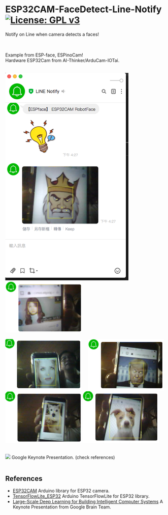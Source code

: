 # ESP32CAM-FaceDetect-Line-Notify [![License: GPL v3](https://img.shields.io/badge/License-GPLv3-blue.svg)](https://www.gnu.org/licenses/gpl-3.0)<br>
Notify on Line when camera detects a faces!
 
<br><br>
Example from ESP-face, ESPinoCam!<br>
Hardware ESP32Cam from AI-Thinker/ArduCam-IOTai.
<br><br>

<img src="pictures/faceKingLine.png"/> &nbsp;&nbsp;&nbsp;<img src="pictures/faceZU.png" width=240 /><br><br>
<img src="pictures/faceWWomen.png" width=240 /> &nbsp;&nbsp;&nbsp; <img src="pictures/faceTrump.png" width=240/> 
<img src="pictures/faceDoggy.png" width=240/> <img src="pictures/faceDog.png" width=240/>
<br><br>

<img src="picture/deep-learning-638.jpg" /> Google Keynote Presentation. (check references)
<br><br>

## References
  - [ESP32CAM](https://github.com/espressif/esp32-camera)  Arduino library for ESP32 camera.
  - [TensorFlowLite_ESP32](https://github.com/tanakamasayuki/Arduino_TensorFlowLite_ESP32)  Arduino TensorFlowLite for ESP32 library.
  - [Large-Scale Deep Learning for Building Intelligent Computer Systems](https://www.slideshare.net/embeddedvision/largescale-deep-learning-for-building-intelligent-computer-systems-a-keynote-presentation-from-google) A Keynote Presentation from Google Brain Team.
